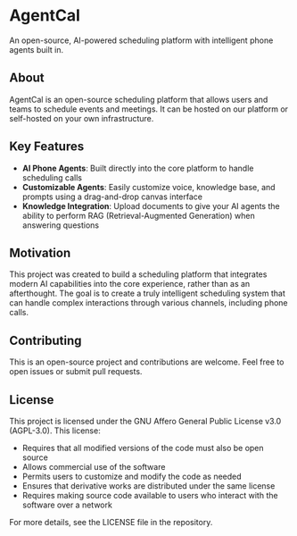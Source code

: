 # AgentCal

An open-source, AI-powered scheduling platform with intelligent phone agents built in.

## About

AgentCal is an open-source scheduling platform that allows users and teams to schedule events and meetings. It can be hosted on our platform or self-hosted on your own infrastructure.

## Key Features

- **AI Phone Agents**: Built directly into the core platform to handle scheduling calls
- **Customizable Agents**: Easily customize voice, knowledge base, and prompts using a drag-and-drop canvas interface
- **Knowledge Integration**: Upload documents to give your AI agents the ability to perform RAG (Retrieval-Augmented Generation) when answering questions

## Motivation

This project was created to build a scheduling platform that integrates modern AI capabilities into the core experience, rather than as an afterthought. The goal is to create a truly intelligent scheduling system that can handle complex interactions through various channels, including phone calls.

## Contributing

This is an open-source project and contributions are welcome. Feel free to open issues or submit pull requests.

## License

This project is licensed under the GNU Affero General Public License v3.0 (AGPL-3.0). This license:

- Requires that all modified versions of the code must also be open source
- Allows commercial use of the software
- Permits users to customize and modify the code as needed
- Ensures that derivative works are distributed under the same license
- Requires making source code available to users who interact with the software over a network

For more details, see the LICENSE file in the repository.
